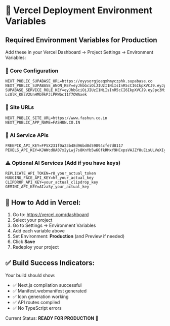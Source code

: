 # 🚀 Vercel Deployment Environment Variables

## Required Environment Variables for Production

Add these in your Vercel Dashboard → Project Settings → Environment Variables:

### 🔐 Core Configuration
```
NEXT_PUBLIC_SUPABASE_URL=https://oyysorgjqeqxhmyczphk.supabase.co
NEXT_PUBLIC_SUPABASE_ANON_KEY=eyJhbGciOiJIUzI1NiIsInR5cCI6IkpXVCJ9.eyJpc3MiOiJzdXBhYmFzZSIsInJlZiI6Im95eXNvcmdqcWVxeGhteWN6cGhrIiwicm9sZSI6ImFub24iLCJpYXQiOjE3NTg4MjU4OTgsImV4cCI6MjA3NDQwMTg5OH0.s1qVEpeS3SIqHbuh4NJxpXzw7kYacpoAHYMV5QIZvCE
SUPABASE_SERVICE_ROLE_KEY=eyJhbGciOiJIUzI1NiIsInR5cCI6IkpXVCJ9.eyJpc3MiOiJzdXBhYmFzZSIsInJlZiI6Im95eXNvcmdqcWVxeGhteWN6cGhrIiwicm9sZSI6InNlcnZpY2Vfcm9sZSIsImlhdCI6MTc1ODgyNTg5OCwiZXhwIjoyMDc0NDAxODk4fQ.jql_y2-LcUlK_KEzV2UnHMb9kPJiPRWbc11f7OWAxek
```

### 🎯 Site URLs
```
NEXT_PUBLIC_SITE_URL=https://www.fashun.co.in
NEXT_PUBLIC_APP_NAME=FASHUN.CO.IN
```

### 🤖 AI Service APIs
```
FREEPIK_API_KEY=FPSX231f0a23b48d96bd0d59894cfe7d8117
PEXELS_API_KEY=KJWWcdUA07x2yLwj7s8KnYb5w6OfkRMxY9HCxpsVAJZY8uEisULVeXIy
```

### ⚠️ Optional AI Services (Add if you have keys)
```
REPLICATE_API_TOKEN=r8_your_actual_token
HUGGING_FACE_API_KEY=hf_your_actual_key
CLIPDROP_API_KEY=your_actual_clipdrop_key
GEMINI_API_KEY=AIzaSy_your_actual_key
```

## 🔧 How to Add in Vercel:

1. Go to: https://vercel.com/dashboard
2. Select your project
3. Go to Settings → Environment Variables
4. Add each variable above
5. Set Environment: **Production** (and Preview if needed)
6. Click **Save**
7. Redeploy your project

## ✅ Build Success Indicators:

Your build should show:
- ✅ Next.js compilation successful
- ✅ Manifest.webmanifest generated
- ✅ Icon generation working
- ✅ API routes compiled
- ✅ No TypeScript errors

Current Status: **READY FOR PRODUCTION** 🚀